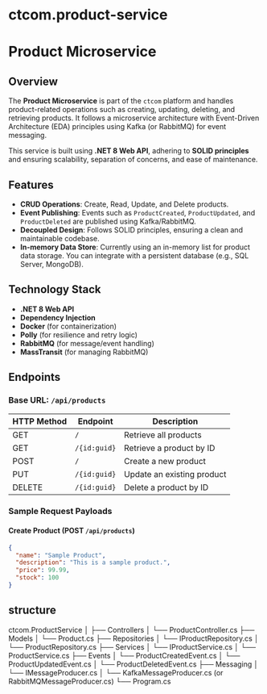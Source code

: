 # ctcom.product-service

# Product Microservice

## Overview

The **Product Microservice** is part of the `ctcom` platform and handles product-related operations such as creating, updating, deleting, and retrieving products. It follows a microservice architecture with Event-Driven Architecture (EDA) principles using Kafka (or RabbitMQ) for event messaging.

This service is built using **.NET 8 Web API**, adhering to **SOLID principles** and ensuring scalability, separation of concerns, and ease of maintenance.

## Features

- **CRUD Operations**: Create, Read, Update, and Delete products.
- **Event Publishing**: Events such as `ProductCreated`, `ProductUpdated`, and `ProductDeleted` are published using Kafka/RabbitMQ.
- **Decoupled Design**: Follows SOLID principles, ensuring a clean and maintainable codebase.
- **In-memory Data Store**: Currently using an in-memory list for product data storage. You can integrate with a persistent database (e.g., SQL Server, MongoDB).

## Technology Stack

- **.NET 8 Web API**
- **Dependency Injection**
- **Docker** (for containerization)
- **Polly** (for resilience and retry logic)
- **RabbitMQ** (for message/event handling)
- **MassTransit** (for managing RabbitMQ)

## Endpoints

### Base URL: `/api/products`

| HTTP Method | Endpoint       | Description                |
| ----------- | -------------- | -------------------------- |
| GET         | `/`          | Retrieve all products      |
| GET         | `/{id:guid}` | Retrieve a product by ID   |
| POST        | `/`          | Create a new product       |
| PUT         | `/{id:guid}` | Update an existing product |
| DELETE      | `/{id:guid}` | Delete a product by ID     |

### Sample Request Payloads

#### Create Product (POST `/api/products`)

```json
{
  "name": "Sample Product",
  "description": "This is a sample product.",
  "price": 99.99,
  "stock": 100
}
```

## structure

ctcom.ProductService
│
├── Controllers
│   └── ProductController.cs
├── Models
│   └── Product.cs
├── Repositories
│   └── IProductRepository.cs
│   └── ProductRepository.cs
├── Services
│   └── IProductService.cs
│   └── ProductService.cs
├── Events
│   └── ProductCreatedEvent.cs
│   └── ProductUpdatedEvent.cs
│   └── ProductDeletedEvent.cs
├── Messaging
│   └── IMessageProducer.cs
│   └── KafkaMessageProducer.cs (or RabbitMQMessageProducer.cs)
└── Program.cs
